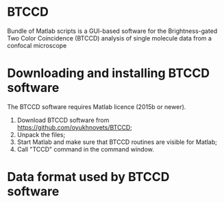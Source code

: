 # BTCCD

Bundle of Matlab scripts is a GUI-based software for the Brightness-gated Two Color Coincidence (BTCCD) analysis of single molecule data from a confocal microscope

# Downloading and installing BTCCD software
The BTCCD software requires Matlab licence (2015b or newer).
1. Download BTCCD software from https://github.com/oyukhnovets/BTCCD;
2. Unpack the files;
3. Start Matlab and make sure that BTCCD routines are visible for Matlab;
4. Call "TCCD" command in the command window.

# Data format used by BTCCD software

